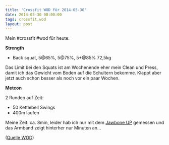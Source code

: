```yaml
---
title: 'Crossfit WOD für 2014-05-30'
date: 2014-05-30 00:00:00 
tags: crossfit,wod
layout: post
---
```

Mein #crossfit #wod für heute:

**Strength**

* Back squat, 5@65%, 5@75%, 5+@85% 72,5kg

Das Limit bei den Squats ist am Wochenende eher mein Clean und Press, damit ich das Gewicht vom Boden auf die Schultern bekomme. Klappt aber jetzt auch schon besser als noch vor ein paar Wochen.

**Metcon**

2 Runden auf Zeit:

* 50 Kettlebell Swings
* 400m laufen

Meine Zeit: ca. 8min, leider hab ich nur mit dem [Jawbone UP][1] gemessen und das Armband zeigt hinterher nur Minuten an...

([Quelle WOD][0])

[0]: http://www.crossfithh.de/workouts--news/workout-friday20
[1]: https://jawbone.com/up/
